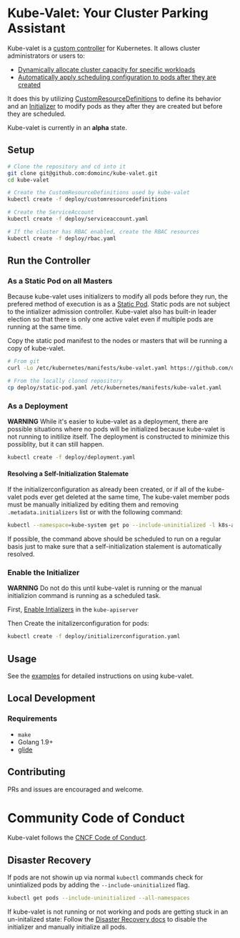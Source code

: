 # Kube-Valet: Your Cluster Parking Assistant

Kube-valet is a [custom controller](https://kubernetes.io/docs/concepts/api-extension/custom-resources/#custom-controllers) for Kubernetes. It allows cluster administrators or users to:

  * [Dynamically allocate cluster capacity for specific workloads](./_examples/resources/nodeassignmentgroups/)
  * [Automatically apply scheduling configuration to pods after they are created](./_examples/resources/podassignmentrules/)

It does this by utilizing
[CustomResourceDefinitions](https://kubernetes.io/docs/concepts/api-extension/custom-resources/#customresourcedefinitions) to define its behavior and an [Initializer](https://kubernetes.io/docs/admin/extensible-admission-controllers/#initializers)
to modify pods as they after they are created but before they are scheduled.

Kube-valet is currently in an **alpha** state.

## Setup

```bash
# Clone the repository and cd into it
git clone git@github.com:domoinc/kube-valet.git
cd kube-valet

# Create the CustomResourceDefinitions used by kube-valet
kubectl create -f deploy/customresourcedefinitions

# Create the ServiceAccount
kubectl create -f deploy/serviceaccount.yaml

# If the cluster has RBAC enabled, create the RBAC resources
kubectl create -f deploy/rbac.yaml
```

## Run the Controller

### As a Static Pod on all Masters

Because kube-valet uses initializers to modify all pods before they run, the prefered method of execution is as a [Static Pod](https://kubernetes.io/docs/tasks/administer-cluster/static-pod/). Static pods are not subject to the intializer admission controller. Kube-valet also has built-in leader election so that there is only one active valet even if multiple pods are running at the same time.

Copy the static pod manifest to the nodes or masters that will be running a copy of kube-valet.

```bash
# From git
curl -Lo /etc/kubernetes/manifests/kube-valet.yaml https://github.com/domoinc/kube-valet/deploy/static-pod.yaml

# From the locally cloned repository
cp deploy/static-pod.yaml /etc/kubernetes/manifests/kube-valet.yaml
```

### As a Deployment

**WARNING** While it's easier to kube-valet as a deployment, there are possible situations  where no pods will be initialized because kube-valet is not running to initilize itself. The deployment is constructed to minimize this possiblity, but it can still happen.

```bash
kubectl create -f deploy/deployment.yaml
```

#### Resolving a Self-Initialization Stalemate

If the initializerconfiguration as already been created, or if all of the kube-valet pods ever get deleted at the same time, The kube-valet member pods must be manually initialized by editing them and removing `.metadata.initializers` list or with the following command:

```bash
kubectl --namespace=kube-system get po --include-uninitialized -l k8s-app=kube-valet -o name | xargs -n1 kubectl --namespace=kube-system patch --type=json -p='[{"op":"remove","path":"/metadata/initializers/pending/0"}]'
```

If possible, the command above should be scheduled to run on a regular basis just to make sure that a self-initialization stalement is automatically resolved.

### Enable the Initializer

**WARNING** Do not do this until kube-valet is running or the manual initializion command is running as a scheduled task.

First, [Enable Intializers](https://kubernetes.io/docs/admin/extensible-admission-controllers/#enable-initializers-alpha-feature) in the `kube-apiserver`

Then Create the initalizerconfiguration for pods:

```bash
kubectl create -f deploy/initializerconfiguration.yaml
```

## Usage

See the [examples](./_examples) for detailed instructions on using kube-valet.

## Local Development

### Requirements

  * `make`
  * Golang 1.9+
  * [glide](https://github.com/Masterminds/glide)

## Contributing

PRs and issues are encouraged and welcome.

# Community Code of Conduct

Kube-valet follows the [CNCF Code of Conduct](https://github.com/cncf/foundation/blob/master/code-of-conduct.md).

## Disaster Recovery

If pods are not showin up via normal `kubectl` commands check for unintialized pods by adding the `--include-uninitialized` flag.

```bash
kubectl get pods --include-uninitialized --all-namespaces
```

If kube-valet is not running or not working and pods are getting stuck in an un-initalized state: Follow the [Disaster Recovery docs](./docs/DisasterRecovery.md) to disable the initializer and manually initialize all pods.

